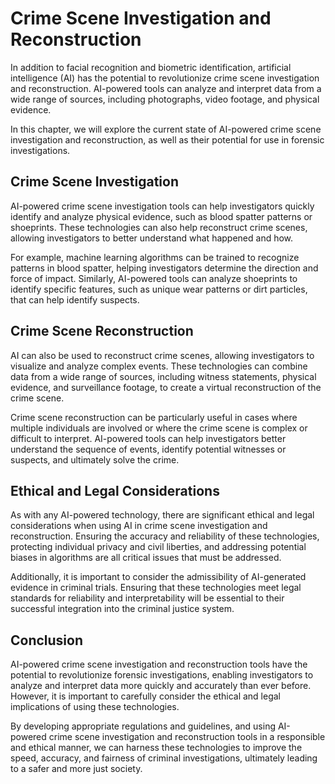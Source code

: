 Crime Scene Investigation and Reconstruction
======================================================================================

In addition to facial recognition and biometric identification, artificial intelligence (AI) has the potential to revolutionize crime scene investigation and reconstruction. AI-powered tools can analyze and interpret data from a wide range of sources, including photographs, video footage, and physical evidence.

In this chapter, we will explore the current state of AI-powered crime scene investigation and reconstruction, as well as their potential for use in forensic investigations.

Crime Scene Investigation
-------------------------

AI-powered crime scene investigation tools can help investigators quickly identify and analyze physical evidence, such as blood spatter patterns or shoeprints. These technologies can also help reconstruct crime scenes, allowing investigators to better understand what happened and how.

For example, machine learning algorithms can be trained to recognize patterns in blood spatter, helping investigators determine the direction and force of impact. Similarly, AI-powered tools can analyze shoeprints to identify specific features, such as unique wear patterns or dirt particles, that can help identify suspects.

Crime Scene Reconstruction
--------------------------

AI can also be used to reconstruct crime scenes, allowing investigators to visualize and analyze complex events. These technologies can combine data from a wide range of sources, including witness statements, physical evidence, and surveillance footage, to create a virtual reconstruction of the crime scene.

Crime scene reconstruction can be particularly useful in cases where multiple individuals are involved or where the crime scene is complex or difficult to interpret. AI-powered tools can help investigators better understand the sequence of events, identify potential witnesses or suspects, and ultimately solve the crime.

Ethical and Legal Considerations
--------------------------------

As with any AI-powered technology, there are significant ethical and legal considerations when using AI in crime scene investigation and reconstruction. Ensuring the accuracy and reliability of these technologies, protecting individual privacy and civil liberties, and addressing potential biases in algorithms are all critical issues that must be addressed.

Additionally, it is important to consider the admissibility of AI-generated evidence in criminal trials. Ensuring that these technologies meet legal standards for reliability and interpretability will be essential to their successful integration into the criminal justice system.

Conclusion
----------

AI-powered crime scene investigation and reconstruction tools have the potential to revolutionize forensic investigations, enabling investigators to analyze and interpret data more quickly and accurately than ever before. However, it is important to carefully consider the ethical and legal implications of using these technologies.

By developing appropriate regulations and guidelines, and using AI-powered crime scene investigation and reconstruction tools in a responsible and ethical manner, we can harness these technologies to improve the speed, accuracy, and fairness of criminal investigations, ultimately leading to a safer and more just society.
